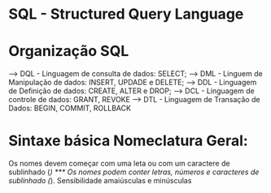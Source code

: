 # SQL - Structured Query Language 

# Organização SQL

--> DQL - Linguagem de consulta de dados:
    SELECT;
--> DML - Linguem de Manipulação de dados:
    INSERT, UPDADE e DELETE;
--> DDL - Linguagem de Definição de dados:
    CREATE, ALTER e DROP;
--> DCL - Linguagem de controle de dados:
    GRANT, REVOKE
--> DTL - Linguagem de Transação de Dados:
    BEGIN, COMMIT, ROLLBACK

# Sintaxe básica Nomeclatura Geral:
Os nomes devem começar com uma leta ou com um caractere de sublinhado (_)
*** Os nomes podem conter letras, números e caracteres de sublinhado (_).
Sensibilidade amaiúsculas e minúsculas
